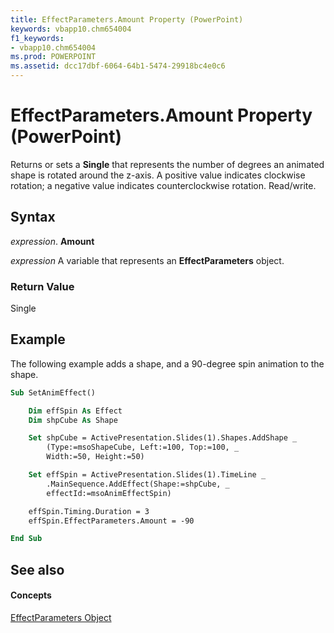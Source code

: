 ```yaml
---
title: EffectParameters.Amount Property (PowerPoint)
keywords: vbapp10.chm654004
f1_keywords:
- vbapp10.chm654004
ms.prod: POWERPOINT
ms.assetid: dcc17dbf-6064-64b1-5474-29918bc4e0c6
---
```



# EffectParameters.Amount Property (PowerPoint)

Returns or sets a  **Single** that represents the number of degrees an animated shape is rotated around the z-axis. A positive value indicates clockwise rotation; a negative value indicates counterclockwise rotation. Read/write.


## Syntax

 _expression_. **Amount**

 _expression_ A variable that represents an **EffectParameters** object.


### Return Value

Single


## Example

The following example adds a shape, and a 90-degree spin animation to the shape.


```vb
Sub SetAnimEffect()

    Dim effSpin As Effect
    Dim shpCube As Shape

    Set shpCube = ActivePresentation.Slides(1).Shapes.AddShape _
        (Type:=msoShapeCube, Left:=100, Top:=100, _
        Width:=50, Height:=50)

    Set effSpin = ActivePresentation.Slides(1).TimeLine _
        .MainSequence.AddEffect(Shape:=shpCube, _
        effectId:=msoAnimEffectSpin)

    effSpin.Timing.Duration = 3
    effSpin.EffectParameters.Amount = -90

End Sub
```


## See also


#### Concepts


[EffectParameters Object](effectparameters-object-powerpoint.md)



